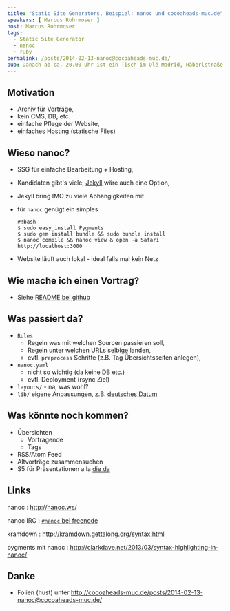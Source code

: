```yaml
--- 
title: "Static Site Generators, Beispiel: nanoc und cocoaheads-muc.de"
speakers: [ Marcus Rohrmoser ]
host: Marcus Rohrmoser
tags:
  - Static Site Generator
  - nanoc
  - ruby
permalink: /posts/2014-02-13-nanoc@cocoaheads-muc.de/
pub: Danach ab ca. 20.00 Uhr ist ein Tisch im Olé Madrid, Häberlstraße 15 reserviert.
---
```


## Motivation

- Archiv für Vorträge,
- kein CMS, DB, etc.
- einfache Pflege der Website,
- einfaches Hosting (statische Files)

## Wieso nanoc?

- SSG für einfache Bearbeitung + Hosting,
- Kandidaten gibt's viele, [Jekyll](http://jekyllrb.com/) wäre auch eine Option,
- Jekyll bring IMO zu viele Abhängigkeiten mit
- für `nanoc` genügt ein simples

  ~~~~~~~~~
  #!bash
  $ sudo easy_install Pygments
  $ sudo gem install bundle && sudo bundle install
  $ nanoc compile && nanoc view & open -a Safari http://localhost:3000
  ~~~~~~~~~

- Website läuft auch lokal - ideal falls mal kein Netz

## Wie mache ich einen Vortrag?

- Siehe [README bei github](https://github.com/mgprot/cocoaheads-muc.de)

## Was passiert da?

- `Rules`
  - Regeln was mit welchen Sourcen passieren soll,
  - Regeln unter welchen URLs selbige landen,
  - evtl. `preprocess` Schritte (z.B. Tag Übersichtsseiten anlegen),
- `nanoc.yaml`
  - nicht so wichtig (da keine DB etc.)
  - evtl. Deployment (rsync Ziel)
- `layouts/` - na, was wohl?
- `lib/` eigene Anpassungen, z.B. [deutsches Datum](https://github.com/mgprot/cocoaheads-muc.de/blob/master/lib/default.rb#L12)

## Was könnte noch kommen?

- Übersichten
  - Vortragende
  - Tags
- RSS/Atom Feed
- Altvorträge zusammensuchen
- S5 für Präsentationen a la [die da](http://wiki.mro.name/_export/s5/cocoaheads/ragel)

## Links

nanoc
: <http://nanoc.ws/>

nanoc IRC
: [`#nanoc` bei freenode](irc://chat.freenode.net/#nanoc)

kramdown
: <http://kramdown.gettalong.org/syntax.html>

pygments mit nanoc
: <http://clarkdave.net/2013/03/syntax-highlighting-in-nanoc/>

## Danke

- Folien (hust) unter <http://cocoaheads-muc.de/posts/2014-02-13-nanoc@cocoaheads-muc.de/>

